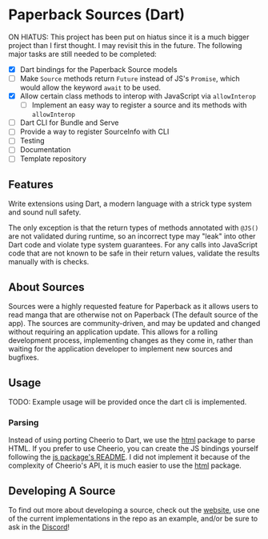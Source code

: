 # Paperback Sources (Dart)

ON HIATUS: This project has been put on hiatus since it is a much bigger project than I first thought.
I may revisit this in the future. The following major tasks are still needed to be completed:

- [x] Dart bindings for the Paperback Source models
- [ ] Make `Source` methods return `Future` instead of JS's `Promise`, which would allow the keyword
`await` to be used.
- [x] Allow certain class methods to interop with JavaScript via `allowInterop`
  - [ ] Implement an easy way to register a source and its methods with `allowInterop`
- [ ] Dart CLI for Bundle and Serve
- [ ] Provide a way to register SourceInfo with CLI
- [ ] Testing
- [ ] Documentation
- [ ] Template repository

## Features

Write extensions using Dart, a modern language with a strick type system and sound null safety.

The only exception is that the return types of methods annotated with `@JS()` are not validated
during runtime, so an incorrect type may "leak" into other Dart code and violate type system guarantees.
For any calls into JavaScript code that are not known to be safe in their return values, validate
the results manually with is checks.

## About Sources

Sources were a highly requested feature for Paperback as it allows users to read manga that are otherwise
not on Paperback (The default source of the app). The sources are community-driven, and may be updated
and changed without requiring an application update. This allows for a rolling development process,
implementing changes as they come in, rather than waiting for the application developer to implement new
sources and bugfixes.

## Usage

TODO: Example usage will be provided once the dart cli is implemented.

### Parsing

Instead of using porting Cheerio to Dart, we use the [html](https://pub.dev/packages/html) package to
parse HTML. If you prefer to use Cheerio, you can create the JS bindings yourself following the
[js package's README](https://pub.dev/packages/js). I did not implement it because of the complexity
of Cheerio's API, it is much easier to use the [html](https://pub.dev/packages/html) package.

## Developing A Source

To find out more about developing a source, check out the
[website](https://paperback.moe/help/contribution/extension-development/), use one of the current
implementations in the repo as an example, and/or be sure to ask in the [Discord](https://discord.gg/Ny83JV3)!
